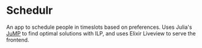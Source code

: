 # Schedulr

An app to schedule people in timeslots based on preferences. Uses Julia's [JuMP](https://jump.dev/JuMP.jl/stable/) to find optimal solutions with ILP, and uses Elixir Liveview to serve the frontend.
